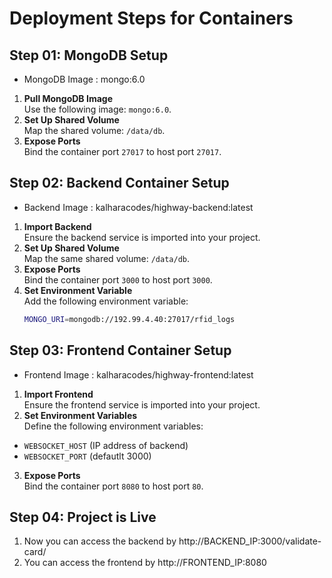 # Deployment Steps for Containers

## Step 01: MongoDB Setup
- MongoDB Image : mongo:6.0
1. **Pull MongoDB Image**  
   Use the following image: `mongo:6.0`.
2. **Set Up Shared Volume**  
   Map the shared volume: `/data/db`.
3. **Expose Ports**  
   Bind the container port `27017` to host port `27017`.

## Step 02: Backend Container Setup
- Backend Image : kalharacodes/highway-backend:latest
1. **Import Backend**  
   Ensure the backend service is imported into your project.
2. **Set Up Shared Volume**  
   Map the same shared volume: `/data/db`.
3. **Expose Ports**  
   Bind the container port `3000` to host port `3000`.
4. **Set Environment Variable**  
   Add the following environment variable:  
   ```bash
   MONGO_URI=mongodb://192.99.4.40:27017/rfid_logs

## Step 03: Frontend Container Setup
- Frontend Image : kalharacodes/highway-frontend:latest
1. **Import Frontend**  
Ensure the frontend service is imported into your project.
2. **Set Environment Variables**  
Define the following environment variables:  
- `WEBSOCKET_HOST` (IP address of backend)  
- `WEBSOCKET_PORT` (defautlt 3000)
3. **Expose Ports**  
Bind the container port `8080` to host port `80`.

## Step 04: Project is Live 
1. Now you can access the backend by http://BACKEND_IP:3000/validate-card/
2. You can access the frontend by http://FRONTEND_IP:8080